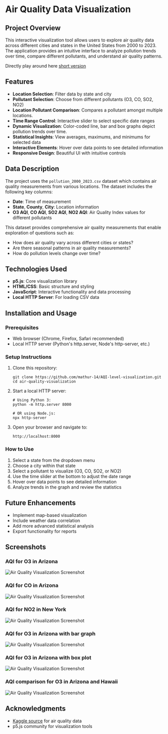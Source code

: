 # Air Quality Data Visualization

## Project Overview
This interactive visualization tool allows users to explore air quality data across different cities and states in the United States from 2000 to 2023. The application provides an intuitive interface to analyze pollution trends over time, compare different pollutants, and understand air quality patterns.

Directly play around here [short version](https://editor.p5js.org/ym2977/sketches/4Uek6lUbJ)

## Features
- **Location Selection**: Filter data by state and city
- **Pollutant Selection**: Choose from different pollutants (O3, CO, SO2, NO2)
- **Location Pollutant Comparison**: Compares a pollutant amongst multiple locations.
- **Time Range Control**: Interactive slider to select specific date ranges
- **Dynamic Visualization**: Color-coded line, bar and box graphs depict pollution trends over time.
- **Statistical Insights**: View averages, maximums, and minimums for selected data
- **Interactive Elements**: Hover over data points to see detailed information
- **Responsive Design**: Beautiful UI with intuitive controls

## Data Description
The project uses the `pollution_2000_2023.csv` dataset which contains air quality measurements from various locations. The dataset includes the following key columns:

- **Date**: Time of measurement
- **State**, **County**, **City**: Location information
- **O3 AQI**, **CO AQI**, **SO2 AQI**, **NO2 AQI**: Air Quality Index values for different pollutants

This dataset provides comprehensive air quality measurements that enable exploration of questions such as:
- How does air quality vary across different cities or states?
- Are there seasonal patterns in air quality measurements?
- How do pollution levels change over time?

## Technologies Used
- **p5.js**: Core visualization library
- **HTML/CSS**: Basic structure and styling
- **JavaScript**: Interactive functionality and data processing
- **Local HTTP Server**: For loading CSV data

## Installation and Usage

### Prerequisites
- Web browser (Chrome, Firefox, Safari recommended)
- Local HTTP server (Python's http.server, Node's http-server, etc.)

### Setup Instructions
1. Clone this repository:
   ```
   git clone https://github.com/mathur-14/AQI-level-visualization.git
   cd air-quality-visualization
   ```

2. Start a local HTTP server:
   ```
   # Using Python 3:
   python -m http.server 8000
   
   # OR using Node.js:
   npx http-server
   ```

3. Open your browser and navigate to:
   ```
   http://localhost:8000
   ```

### How to Use
1. Select a state from the dropdown menu
2. Choose a city within that state
3. Select a pollutant to visualize (O3, CO, SO2, or NO2)
4. Use the time slider at the bottom to adjust the date range
5. Hover over data points to see detailed information
6. Analyze trends in the graph and review the statistics

## Future Enhancements
- Implement map-based visualization
- Include weather data correlation
- Add more advanced statistical analysis
- Export functionality for reports

## Screenshots
### AQI for O3 in Arizona
![Air Quality Visualization Screenshot](media/AQI_SS_line.png)

### AQI for CO in Arizona
![Air Quality Visualization Screenshot](media/AQI_SS_CO.png)

### AQI for NO2 in New York
![Air Quality Visualization Screenshot](media/AQI_SS.png)

### AQI for O3 in Arizona with bar graph
![Air Quality Visualization Screenshot](media/AQI_SS_bar.png)

### AQI for O3 in Arizona with box plot
![Air Quality Visualization Screenshot](media/AQI_SS_box.png)

### AQI comparison for O3 in Arizona and Hawaii
![Air Quality Visualization Screenshot](media/AQI_SS_compare.png)


## Acknowledgments
- [Kaggle source](https://www.kaggle.com/datasets/guslovesmath/us-pollution-data-200-to-2022?select=pollution_2000_2023.csv) for air quality data
- p5.js community for visualization tools
